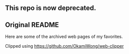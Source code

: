 ## This repo is now deprecated.

## Original README

Here are some of the archived web pages of my favorites.

Clipped using https://github.com/OkamiWong/web-clipper

